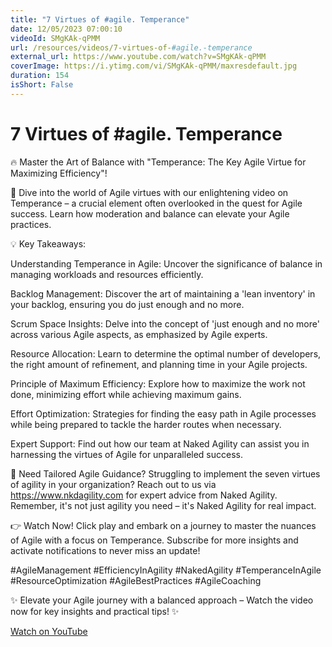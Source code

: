 ```yaml
---
title: "7 Virtues of #agile. Temperance"
date: 12/05/2023 07:00:10
videoId: SMgKAk-qPMM
url: /resources/videos/7-virtues-of-#agile.-temperance
external_url: https://www.youtube.com/watch?v=SMgKAk-qPMM
coverImage: https://i.ytimg.com/vi/SMgKAk-qPMM/maxresdefault.jpg
duration: 154
isShort: False
---
```


# 7 Virtues of #agile. Temperance

🔥 Master the Art of Balance with "Temperance: The Key Agile Virtue for Maximizing Efficiency"!

🌟 Dive into the world of Agile virtues with our enlightening video on Temperance – a crucial element often overlooked in the quest for Agile success. Learn how moderation and balance can elevate your Agile practices.

💡 Key Takeaways:

Understanding Temperance in Agile: Uncover the significance of balance in managing workloads and resources efficiently.

Backlog Management: Discover the art of maintaining a 'lean inventory' in your backlog, ensuring you do just enough and no more.

Scrum Space Insights: Delve into the concept of 'just enough and no more' across various Agile aspects, as emphasized by Agile experts.

Resource Allocation: Learn to determine the optimal number of developers, the right amount of refinement, and planning time in your Agile projects.

Principle of Maximum Efficiency: Explore how to maximize the work not done, minimizing effort while achieving maximum gains.

Effort Optimization: Strategies for finding the easy path in Agile processes while being prepared to tackle the harder routes when necessary.

Expert Support: Find out how our team at Naked Agility can assist you in harnessing the virtues of Agile for unparalleled success.

🔗 Need Tailored Agile Guidance? Struggling to implement the seven virtues of agility in your organization? Reach out to us via https://www.nkdagility.com for expert advice from Naked Agility. Remember, it's not just agility you need – it's Naked Agility for real impact.

👉 Watch Now! Click play and embark on a journey to master the nuances of Agile with a focus on Temperance. Subscribe for more insights and activate notifications to never miss an update!

#AgileManagement #EfficiencyInAgility #NakedAgility #TemperanceInAgile #ResourceOptimization #AgileBestPractices #AgileCoaching

✨ Elevate your Agile journey with a balanced approach – Watch the video now for key insights and practical tips! ✨

[Watch on YouTube](https://www.youtube.com/watch?v=SMgKAk-qPMM)
